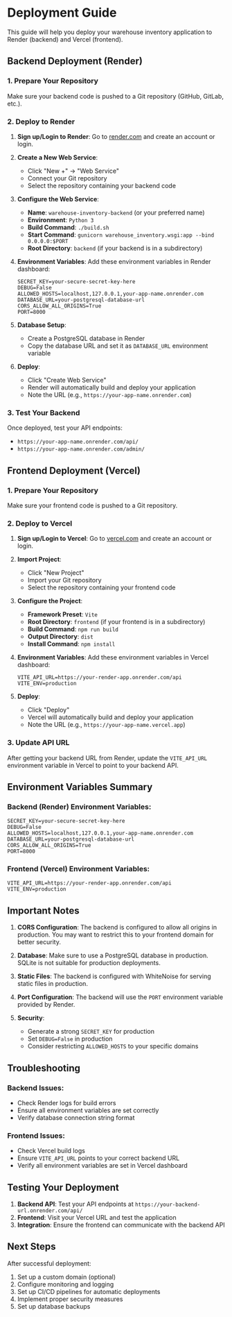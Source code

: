 # Deployment Guide

This guide will help you deploy your warehouse inventory application to Render (backend) and Vercel (frontend).

## Backend Deployment (Render)

### 1. Prepare Your Repository

Make sure your backend code is pushed to a Git repository (GitHub, GitLab, etc.).

### 2. Deploy to Render

1. **Sign up/Login to Render**: Go to [render.com](https://render.com) and create an account or login.

2. **Create a New Web Service**:
   - Click "New +" → "Web Service"
   - Connect your Git repository
   - Select the repository containing your backend code

3. **Configure the Web Service**:
   - **Name**: `warehouse-inventory-backend` (or your preferred name)
   - **Environment**: `Python 3`
   - **Build Command**: `./build.sh`
   - **Start Command**: `gunicorn warehouse_inventory.wsgi:app --bind 0.0.0.0:$PORT`
   - **Root Directory**: `backend` (if your backend is in a subdirectory)

4. **Environment Variables**:
   Add these environment variables in Render dashboard:
   ```
   SECRET_KEY=your-secure-secret-key-here
   DEBUG=False
   ALLOWED_HOSTS=localhost,127.0.0.1,your-app-name.onrender.com
   DATABASE_URL=your-postgresql-database-url
   CORS_ALLOW_ALL_ORIGINS=True
   PORT=8000
   ```

5. **Database Setup**:
   - Create a PostgreSQL database in Render
   - Copy the database URL and set it as `DATABASE_URL` environment variable

6. **Deploy**:
   - Click "Create Web Service"
   - Render will automatically build and deploy your application
   - Note the URL (e.g., `https://your-app-name.onrender.com`)

### 3. Test Your Backend

Once deployed, test your API endpoints:
- `https://your-app-name.onrender.com/api/`
- `https://your-app-name.onrender.com/admin/`

## Frontend Deployment (Vercel)

### 1. Prepare Your Repository

Make sure your frontend code is pushed to a Git repository.

### 2. Deploy to Vercel

1. **Sign up/Login to Vercel**: Go to [vercel.com](https://vercel.com) and create an account or login.

2. **Import Project**:
   - Click "New Project"
   - Import your Git repository
   - Select the repository containing your frontend code

3. **Configure the Project**:
   - **Framework Preset**: `Vite`
   - **Root Directory**: `frontend` (if your frontend is in a subdirectory)
   - **Build Command**: `npm run build`
   - **Output Directory**: `dist`
   - **Install Command**: `npm install`

4. **Environment Variables**:
   Add these environment variables in Vercel dashboard:
   ```
   VITE_API_URL=https://your-render-app.onrender.com/api
   VITE_ENV=production
   ```

5. **Deploy**:
   - Click "Deploy"
   - Vercel will automatically build and deploy your application
   - Note the URL (e.g., `https://your-app-name.vercel.app`)

### 3. Update API URL

After getting your backend URL from Render, update the `VITE_API_URL` environment variable in Vercel to point to your backend API.

## Environment Variables Summary

### Backend (Render) Environment Variables:
```
SECRET_KEY=your-secure-secret-key-here
DEBUG=False
ALLOWED_HOSTS=localhost,127.0.0.1,your-app-name.onrender.com
DATABASE_URL=your-postgresql-database-url
CORS_ALLOW_ALL_ORIGINS=True
PORT=8000
```

### Frontend (Vercel) Environment Variables:
```
VITE_API_URL=https://your-render-app.onrender.com/api
VITE_ENV=production
```

## Important Notes

1. **CORS Configuration**: The backend is configured to allow all origins in production. You may want to restrict this to your frontend domain for better security.

2. **Database**: Make sure to use a PostgreSQL database in production. SQLite is not suitable for production deployments.

3. **Static Files**: The backend is configured with WhiteNoise for serving static files in production.

4. **Port Configuration**: The backend will use the `PORT` environment variable provided by Render.

5. **Security**: 
   - Generate a strong `SECRET_KEY` for production
   - Set `DEBUG=False` in production
   - Consider restricting `ALLOWED_HOSTS` to your specific domains

## Troubleshooting

### Backend Issues:
- Check Render logs for build errors
- Ensure all environment variables are set correctly
- Verify database connection string format

### Frontend Issues:
- Check Vercel build logs
- Ensure `VITE_API_URL` points to your correct backend URL
- Verify all environment variables are set in Vercel dashboard

## Testing Your Deployment

1. **Backend API**: Test your API endpoints at `https://your-backend-url.onrender.com/api/`
2. **Frontend**: Visit your Vercel URL and test the application
3. **Integration**: Ensure the frontend can communicate with the backend API

## Next Steps

After successful deployment:
1. Set up a custom domain (optional)
2. Configure monitoring and logging
3. Set up CI/CD pipelines for automatic deployments
4. Implement proper security measures
5. Set up database backups 